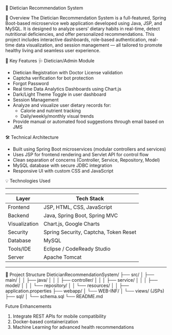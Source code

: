 🥗 Dietician Recommendation System

📌 Overview
The Dietician Recommendation System is a full-featured, Spring Boot-based microservice web application developed using Java, JSP, and MySQL. It is designed to analyze users’ dietary habits in real-time, detect nutritional deficiencies, and offer personalized recommendations. This project includes interactive dashboards, role-based authentication, real-time data visualization, and session management — all tailored to promote healthy living and seamless user experience.

🧠 Key Features
🩺 Dietician/Admin Module
- Dietician Registration with Doctor License validation
- Captcha verification for bot protection
- Forgot Password
- Real time Data Analytics Dashboards using Chart.js
- Dark/Light Theme Toggle in user dashboard
- Session Management
- Analyze and visualize user dietary records for:
  - Calorie and nutrient tracking
  - Daily/weekly/monthly visual trends
- Provide manual or automated food suggestions through email based on JMS 

🛠 Technical Architecture
- Built using Spring Boot microservices (modular controllers and services)
- Uses JSP for frontend rendering and Servlet API for control flow
- Clean separation of concerns (Controller, Service, Repository, Model)
- MySQL database with secure JDBC integration
- Responsive UI with custom CSS and JavaScript

💡 Technologies Used
__________________________________________________________
| Layer         | Tech Stack                             |
|---------------|----------------------------------------|
| Frontend      | JSP, HTML, CSS, JavaScript             |
| Backend       | Java, Spring Boot, Spring MVC          |
| Visualization | Chart.js, Google Charts                |
| Security      | Spring Security, Captcha, Token Reset  |
| Database      | MySQL                                  |
| Tools/IDE     | Eclipse / CodeReady Studio             |
| Server        | Apache Tomcat                          |
----------------------------------------------------------

📁 Project Structure
DieticianRecommendationSystem/
├── src/
│ ├── main/
│ │ ├── java/
│ │ │ ├── controller/
│ │ │ ├── service/
│ │ │ ├── model/
│ │ │ └── repository/
│ │ └── resources/
│ │ ├── application.properties
├── webapp/
│ └── WEB-INF/
│ └── views/ (JSPs)
├── sql/
│ └── schema.sql
└── README.md

Future Enhancements
1. Integrate REST APIs for mobile compatibility
2. Docker-based containerization
3. Machine Learning for advanced health recommendations

